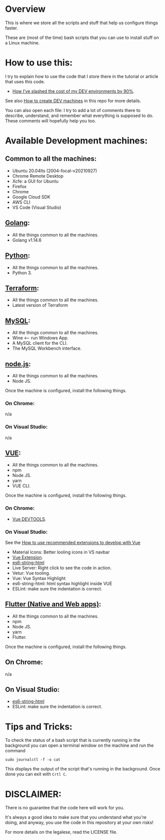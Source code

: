 # Overview

This is where we store all the scripts and stuff that help us configure things faster.

These are (most of the time) bash scripts that you can use to install stuff on a Linux machine.

# How to use this:

I try to explain how to use the code that I store there in the tutorial or article that uses this code.

- [How I’ve slashed the cost of my DEV environments by 90%](https://itnext.io/how-ive-slashed-the-cost-of-my-dev-environments-by-90-9c1082ad1baf?source=your_stories_page---------------------------).

See also [How to create DEV machines](./create_dev_machine.md) in this repo for more details.

You can also open each file: I try to add a lot of comments there to describe, understand, and remember what everything is supposed to do. These comments will hopefully help you too.

# Available Development machines:

## Common to all the machines:

- Ubuntu 20.04lts (2004-focal-v20210927)
- Chrome Remote Desktop
- Xcfe: a GUI for Ubuntu
- Firefox
- Chrome
- Google Cloud SDK
- AWS CLI
- VS Code (Visual Studio)

## [Golang](./golang-dev-machine.sh):

- All the things common to all the machines.
- Golang v1.14.6

## [Python](./python-dev-machine.sh):

- All the things common to all the machines.
- Python 3.

## [Terraform](./terraform-dev-machine.sh):

- All the things common to all the machines.
- Latest version of Terraform

## [MySQL](./mysql-dev-machine.sh):

- All the things common to all the machines.
- Wine <-- run Windows App.
- A MySQL client for the CLI.
- The MySQL Workbench interface.

## [node.js](./node-js-dev-machine.sh):

- All the things common to all the machines.
- Node JS.

Once the machine is configured, install the following things.

### On Chrome: 

n/a

### On Visual Studio: 

n/a
## [VUE](./vue-dev-machine.sh):

- All the things common to all the machines.
- npm
- Node JS.
- yarn
- VUE CLI.

Once the machine is configured, install the following things.
### On Chrome: 

- [Vue DEVTOOLS](https://github.com/vuejs/devtools#vue-devtools).

### On Visual Studio: 

See the [How to use recommended extensions to develop with Vue](https://www.vuemastery.com/blog/vs-code-for-vuejs-developers/)

  - Material Icons: Better looling icons in VS navbar
  - [Vue Extension](https://marketplace.visualstudio.com/items?itemName=jcbuisson.vue).
  - [es6-string-html](https://marketplace.visualstudio.com/items?itemName=Tobermory.es6-string-html)
  - Live Server: Right click to see the code in action.
  - Vetur: Vue tooling.
  - Vue: Vue Syntax Highlight
  - es6-string-html: html syntax highlight inside VUE
  - ESLint: make sure the indentation is correct.

## [Flutter (Native and Web apps)](./flutter-dev-machine.sh):

- All the things common to all the machines.
- npm
- Node JS.
- yarn
- Flutter.

Once the machine is configured, install the following things.

## On Chrome: 

n/a
## On Visual Studio: 

  - [es6-string-html](https://marketplace.visualstudio.com/items?itemName=Tobermory.es6-string-html)
  - ESLint: make sure the indentation is correct.


# Tips and Tricks:

To check the status of a bash script that is currently running in the background you can open a terminal window on the machine and run the command
```
sudo journalctl -f -o cat
```
This displays the output of the script that's running in the background.
Once done you can exit with `Crtl C`.

# DISCLAIMER:

There is no guarantee that the code here will work for you. 

It's always a good idea to make sure that you understand what you're doing, and anyway, you use the code in this repository at your own risks!

For more details on the legalese, read the LICENSE file.